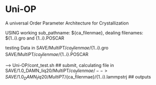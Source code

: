 # Uni-OP
A universal Order Parameter Architecture for Crystallization

 USING   working sub_pathname: ${ca_filenmae}, dealing filenames: ${1..i}.gro and {1..i}.POSCAR
 
 testing Data in SAVE/MultiPT/${ca_filenmae}/${1..i}.gro   SAVE/MultiPT/${ca_filenmae}/${1..i}.POSCAR
 
--> Uni-OP/cont_test.sh ## submit,      calculating file in SAVE/1.0_DAMN_liq20/MultiPT/${ca_filenmae}/
--> SAVE/1.0_DAMN_liq20/MultiPT/${ca_filenmae}/{1..i}.lammpstrj ## outputs

